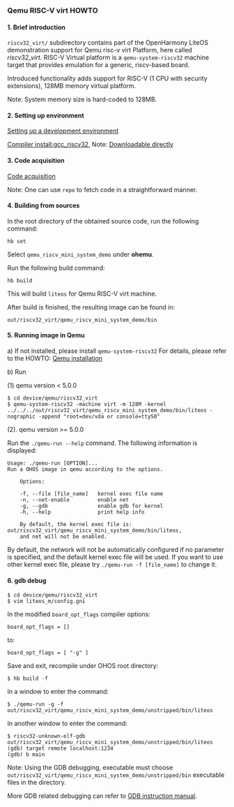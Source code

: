 ### Qemu RISC-V virt HOWTO

#### 1. Brief introduction
`riscv32_virt/` subdirectory contains part of the OpenHarmony LiteOS demonstration support for Qemu risc-v virt Platform,
here called *riscv32_virt*.
RISC-V Virtual platform is a `qemu-system-riscv32` machine target that provides emulation
for a generic, riscv-based board.

Introduced functionality adds support for RISC-V (1 CPU with security extensions), 128MB memory virtual platform.

Note: System memory size is hard-coded to 128MB.

#### 2. Setting up environment

[Setting up a development environment](https://gitee.com/openharmony/docs/blob/HEAD/en/device-dev/quick-start/quickstart-lite-env-setup.md)

[Compiler install:gcc_riscv32](https://gitee.com/openharmony/docs/blob/HEAD/en/device-dev/quick-start/quickstart-lite-steps-hi3861-setting.md#section34435451256),
Note: [Downloadable directly](https://repo.huaweicloud.com/harmonyos/compiler/gcc_riscv32/7.3.0/linux/gcc_riscv32-linux-7.3.0.tar.gz)

#### 3. Code acquisition

[Code acquisition](https://gitee.com/openharmony/docs/blob/HEAD/en/device-dev/get-code/sourcecode-acquire.md)

Note: One can use `repo` to fetch code in a straightforward manner.

#### 4. Building from sources

In the root directory of the obtained source code, run the following command:

```
hb set
```

Select `qemu_riscv_mini_system_demo` under **ohemu**.

Run the following build command:

```
hb build
```

This will build `liteos` for Qemu RISC-V virt machine.

After build is finished, the resulting image can be found in:
```
out/riscv32_virt/qemu_riscv_mini_system_demo/bin
```

#### 5. Running image in Qemu

a) If not installed, please install `qemu-system-riscv32`
For details, please refer to the HOWTO: [Qemu installation](https://gitee.com/openharmony/device_qemu/blob/HEAD/README.md)

b) Run

(1) qemu version < 5.0.0

```
$ cd device/qemu/riscv32_virt
$ qemu-system-riscv32 -machine virt -m 128M -kernel ../../../out/riscv32_virt/qemu_riscv_mini_system_demo/bin/liteos -nographic -append "root=dev/vda or console=ttyS0"
```

(2). qemu version >= 5.0.0

Run the `./qemu-run --help` command. The following information is displayed:

```
Usage: ./qemu-run [OPTION]...
Run a OHOS image in qemu according to the options.

    Options:

    -f, --file [file_name]   kernel exec file name
    -n, --net-enable         enable net
    -g, --gdb                enable gdb for kernel
    -h, --help               print help info

    By default, the kernel exec file is: out/riscv32_virt/qemu_riscv_mini_system_demo/bin/liteos,
    and net will not be enabled.
```
By default, the network will not be automatically configured if no parameter is specified, and the default kernel exec file will be used.
If you want to use other kernel exec file, please try `./qemu-run -f [file_name]` to change it.

#### 6. gdb debug

```
$ cd device/qemu/riscv32_virt
$ vim liteos_m/config.gni
```

In the modified `board_opt_flags` compiler options:

```
board_opt_flags = []
```

to:

```
board_opt_flags = [ "-g" ]
```

Save and exit, recompile under OHOS root directory:

```
$ hb build -f
```

In a window to enter the command:

```
$ ./qemu-run -g -f out/riscv32_virt/qemu_riscv_mini_system_demo/unstripped/bin/liteos
```

In another window to enter the command:

```
$ riscv32-unknown-elf-gdb out/riscv32_virt/qemu_riscv_mini_system_demo/unstripped/bin/liteos
(gdb) target remote localhost:1234
(gdb) b main
```

Note: Using the GDB debugging, executable must choose `out/riscv32_virt/qemu_riscv_mini_system_demo/unstripped/bin` executable files in the
directory.

More GDB related debugging can refer to [GDB instruction manual](https://sourceware.org/gdb/current/onlinedocs/gdb).
